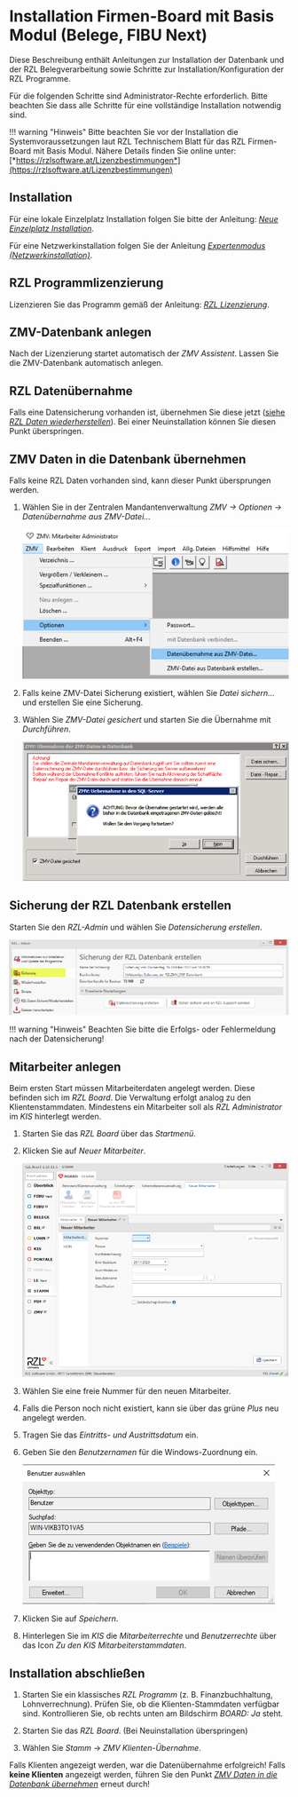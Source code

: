 # Installation Firmen-Board mit Basis Modul (Belege, FIBU Next)

Diese Beschreibung enthält Anleitungen zur Installation der
Datenbank und der RZL Belegverarbeitung sowie Schritte zur
Installation/Konfiguration der RZL Programme.

Für die folgenden Schritte sind Administrator-Rechte erforderlich.
Bitte beachten Sie dass alle Schritte für eine vollständige Installation notwendig sind.

!!! warning "Hinweis"
    Bitte beachten Sie vor der Installation die Systemvoraussetzungen
    laut RZL Technischem Blatt für das RZL Firmen-Board mit Basis Modul.
    Nähere Details finden Sie online unter:
    [*https://rzlsoftware.at/Lizenzbestimmungen*](https://rzlsoftware.at/Lizenzbestimmungen)

## Installation

Für eine lokale Einzelplatz Installation folgen Sie bitte der Anleitung:
[*Neue Einzelplatz Installation*](/setup/installation#neue-einzelplatz-installation).

Für eine Netzwerkinstallation folgen Sie der Anleitung
[*Expertenmodus (Netzwerkinstallation)*](/setup/installation#expertenmodus-zb-fur-netzwerkinstallation).

## RZL Programmlizenzierung

Lizenzieren Sie das Programm gemäß der Anleitung:
[*RZL Lizenzierung*](/setup/lizenzierung).

## ZMV-Datenbank anlegen

Nach der Lizenzierung startet automatisch der *ZMV Assistent*.
Lassen Sie die ZMV-Datenbank automatisch anlegen.

## RZL Datenübernahme

Falls eine Datensicherung vorhanden ist, übernehmen Sie diese
jetzt ([siehe *RZL Daten wiederherstellen*](/setup/daten-wiederherstellen)).
Bei einer Neuinstallation können Sie diesen Punkt überspringen.

## ZMV Daten in die Datenbank übernehmen

Falls keine RZL Daten vorhanden sind, kann dieser Punkt
übersprungen werden.

1.  Wählen Sie in der Zentralen Mandantenverwaltung
    *ZMV → Optionen → Datenübernahme aus ZMV-Datei…*

    ![Datenübernahme aus Datei](img/ZMV_DatenuebernahmeAusDatei.png)

2.  Falls keine ZMV-Datei Sicherung existiert, wählen Sie
    *Datei sichern…* und erstellen Sie eine Sicherung.

3.  Wählen Sie *ZMV-Datei gesichert* und starten Sie
    die Übernahme mit *Durchführen*.

    ![alt text](img/ZMV_DatenuebernahmeSQLServer.png)

## Sicherung der RZL Datenbank erstellen

Starten Sie den *RZL-Admin* und wählen Sie
*Datensicherung erstellen*.

![alt text](img/RZLAdmin_SicherungRZLDatenbank.png)

!!! warning "Hinweis"
    Beachten Sie bitte die Erfolgs- oder Fehlermeldung nach der
    Datensicherung!

## Mitarbeiter anlegen

Beim ersten Start müssen Mitarbeiterdaten angelegt werden.
Diese befinden sich im *RZL Board*. Die Verwaltung erfolgt
analog zu den Klientenstammdaten. Mindestens ein Mitarbeiter
soll als *RZL Administrator* im *KIS* hinterlegt werden.

1.  Starten Sie das *RZL Board* über das *Startmenü*.
2.  Klicken Sie auf *Neuer Mitarbeiter*.

    ![alt text](img/STAMM_NeuenMitarbeiterAnlegen.png)

3.  Wählen Sie eine freie Nummer für den neuen Mitarbeiter.
4.  Falls die Person noch nicht existiert, kann sie über
    das grüne *Plus* neu angelegt werden.
5.  Tragen Sie das *Eintritts- und Austrittsdatum* ein.
6.  Geben Sie den *Benutzernamen* für die Windows-Zuordnung ein.

    ![alt text](img/STAMM_BenutzerAusADAuswaehlen.png)

7.  Klicken Sie auf *Speichern*.
8.  Hinterlegen Sie im *KIS* die *Mitarbeiterrechte* und
    *Benutzerrechte* über das Icon *Zu den KIS Mitarbeiterstammdaten*.

## Installation abschließen

1.  Starten Sie ein klassisches *RZL Programm*
    (z. B. Finanzbuchhaltung, Lohnverrechnung).
    Prüfen Sie, ob die Klienten-Stammdaten verfügbar sind.
    Kontrollieren Sie, ob rechts unten am Bildschirm *BOARD: Ja* steht.

2.  Starten Sie das *RZL Board*. (Bei Neuinstallation überspringen)
3.  Wählen Sie *Stamm* → *ZMV Klienten-Übernahme*.

Falls Klienten angezeigt werden, war die Datenübernahme erfolgreich!
Falls **keine Klienten** angezeigt werden, führen Sie den Punkt
[*ZMV Daten in die Datenbank übernehmen*](#zmv-daten-in-die-datenbank-ubernehmen) erneut durch!
